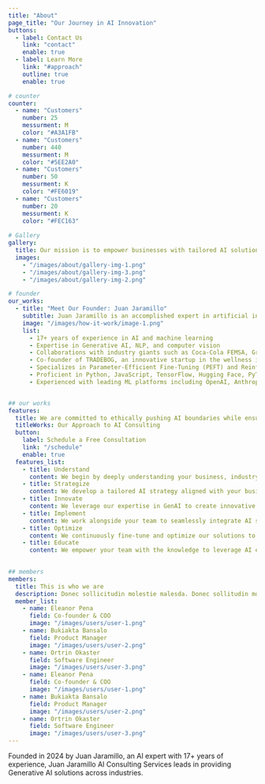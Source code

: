 ```yaml
---
title: "About"
page_title: "Our Journey in AI Innovation"
buttons:
  - label: Contact Us
    link: "contact"
    enable: true
  - label: Learn More
    link: "#approach"
    outline: true
    enable: true

# counter
counter:
  - name: "Customers"
    number: 25
    messurment: M
    color: "#A3A1FB"
  - name: "Customers"
    number: 440
    messurment: M
    color: "#5EE2A0"
  - name: "Customers"
    number: 50
    messurment: K
    color: "#FE6019"
  - name: "Customers"
    number: 20
    messurment: K
    color: "#FEC163"
    
# Gallery
gallery:
  title: Our mission is to empower businesses with tailored AI solutions that drive meaningful growth, innovation, and efficiency.
  images:
    - "/images/about/gallery-img-1.png"
    - "/images/about/gallery-img-3.png"
    - "/images/about/gallery-img-2.png"

# founder
our_works:
  - title: "Meet Our Founder: Juan Jaramillo"
    subtitle: Juan Jaramillo is an accomplished expert in artificial intelligence and machine learning with 17 years of experience in spearheading digital and technological initiatives.
    image: "/images/how-it-work/image-1.png"
    list:
      - 17+ years of experience in AI and machine learning
      - Expertise in Generative AI, NLP, and computer vision
      - Collaborations with industry giants such as Coca-Cola FEMSA, Grupo Herdez, and El Corte Inglés
      - Co-founder of TRADEBOG, an innovative startup in the wellness industry
      - Specializes in Parameter-Efficient Fine-Tuning (PEFT) and Reinforcement Learning with Human Feedback (RLHF)
      - Proficient in Python, JavaScript, TensorFlow, Hugging Face, PyTorch, and various state-of-the-art ML models
      - Experienced with leading ML platforms including OpenAI, Anthropic, Google VertexAI, and AWS SageMaker


## our works
features:
  title: We are committed to ethically pushing AI boundaries while ensuring sustainable practices. Our focus remains on delivering exceptional value to clients through cutting-edge AI technologies as we grow and evolve.
  titleWorks: Our Approach to AI Consulting
  button:
    label: Schedule a Free Consultation
    link: "/schedule"
    enable: true
  features_list:
    - title: Understand
      content: We begin by deeply understanding your business, industry, and specific challenges.
    - title: Strategize
      content: We develop a tailored AI strategy aligned with your business goals and industry-specific needs.
    - title: Innovate
      content: We leverage our expertise in GenAI to create innovative solutions that address your unique challenges.
    - title: Implement
      content: We work alongside your team to seamlessly integrate AI solutions into your existing workflows.
    - title: Optimize
      content: We continuously fine-tune and optimize our solutions to ensure maximum efficiency and ROI.
    - title: Educate
      content: We empower your team with the knowledge to leverage AI effectively in your daily operations.
    

## members
members:
  title: This is who we are
  description: Donec sollicitudin molestie malesda. Donec sollitudin mol estie ultricies ligula sed magna dictum
  member_list:
    - name: Eleanor Pena
      field: Co-founder & COO
      image: "/images/users/user-1.png"
    - name: Bukiakta Bansalo
      field: Product Manager
      image: "/images/users/user-2.png"
    - name: Ortrin Okaster
      field: Software Engineer
      image: "/images/users/user-3.png"
    - name: Eleanor Pena
      field: Co-founder & COO
      image: "/images/users/user-1.png"
    - name: Bukiakta Bansalo
      field: Product Manager
      image: "/images/users/user-2.png"
    - name: Ortrin Okaster
      field: Software Engineer
      image: "/images/users/user-3.png"
---
```

Founded in 2024 by Juan Jaramillo, an AI expert with 17+ years of experience, Juan Jaramillo AI Consulting Services leads in providing Generative AI solutions across industries.
